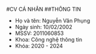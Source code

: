 #CV CÁ NHÂN
##THÔNG TIN 
* Họ và tên: Nguyễn Văn Phụng
* Ngày sinh: 10/02/2002
* MSSV: 2011060853
* Khoa: Công nghệ thông tin
* Khóa: 2020 - 2024
